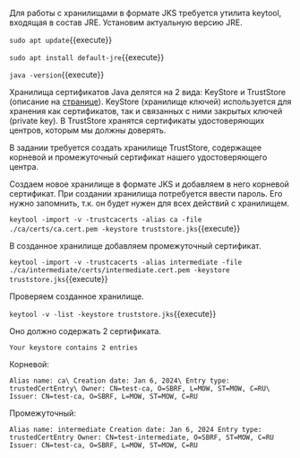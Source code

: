 Для работы с хранилищами в формате JKS требуется утилита keytool, входящая в состав JRE. Установим актуальную версию JRE.

`sudo apt update`{{execute}}

`sudo apt install default-jre`{{execute}}

`java -version`{{execute}}

Хранилища сертификатов Java делятся на 2 вида: KeyStore и TrustStore (описание на <a target="_blank" href="https://docs.oracle.com/cd/E19509-01/820-3503/ggffo/index.html">странице</a>).
KeyStore (хранилище ключей) используется для хранения как сертификатов, так и связанных с ними закрытых ключей (private key).
В TrustStore хранятся сертификаты удостоверяющих центров, которым мы должны доверять.

В задании требуется создать хранилище TrustStore, содержащее корневой и промежуточный сертификат нашего удостоверяющего центра.

Создаем новое хранилище в формате JKS и добавляем в него корневой сертификат. При создании хранилища потребуется ввести пароль. Его нужно запомнить, т.к. он будет нужен для всех действий с хранилищем.

`keytool -import -v -trustcacerts -alias ca -file ./ca/certs/ca.cert.pem -keystore truststore.jks`{{execute}}

В созданное хранилище добавляем промежуточный сертификат.

`keytool -import -v -trustcacerts -alias intermediate -file ./ca/intermediate/certs/intermediate.cert.pem -keystore truststore.jks`{{execute}}

Проверяем созданное хранилище.

`keytool -v -list -keystore truststore.jks`{{execute}}

Оно должно содержать 2 сертификата.

`Your keystore contains 2 entries`

Корневой:

`Alias name: ca\
Creation date: Jan 6, 2024\
Entry type: trustedCertEntry\
Owner: CN=test-ca, O=SBRF, L=MOW, ST=MOW, C=RU\
Issuer: CN=test-ca, O=SBRF, L=MOW, ST=MOW, C=RU`

Промежуточный:

`Alias name: intermediate
Creation date: Jan 6, 2024
Entry type: trustedCertEntry
Owner: CN=test-intermediate, O=SBRF, ST=MOW, C=RU
Issuer: CN=test-ca, O=SBRF, L=MOW, ST=MOW, C=RU`
